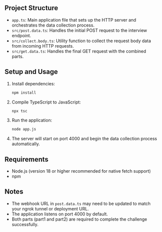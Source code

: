 
## Project Structure

- `app.ts`: Main application file that sets up the HTTP server and orchestrates the data collection process.
- `src/post.data.ts`: Handles the initial POST request to the interview endpoint.
- `src/collect.body.ts`: Utility function to collect the request body data from incoming HTTP requests.
- `src/get.data.ts`: Handles the final GET request with the combined parts.

## Setup and Usage

1. Install dependencies:
   ```bash
   npm install
   ```

2. Compile TypeScript to JavaScript:
   ```bash
   npx tsc
   ```

3. Run the application:
   ```bash
   node app.js
   ```

4. The server will start on port 4000 and begin the data collection process automatically.

## Requirements

- Node.js (version 18 or higher recommended for native fetch support)
- npm

## Notes

- The webhook URL in `post.data.ts` may need to be updated to match your ngrok tunnel or deployment URL.
- The application listens on port 4000 by default.
- Both parts (part1 and part2) are required to complete the challenge successfully.